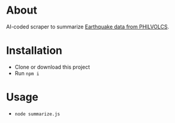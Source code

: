 # About

AI-coded scraper to summarize [Earthquake data from PHILVOLCS](https://earthquake.phivolcs.dost.gov.ph/).

# Installation
- Clone or download this project
- Run `npm i`

# Usage
- `node summarize.js`

